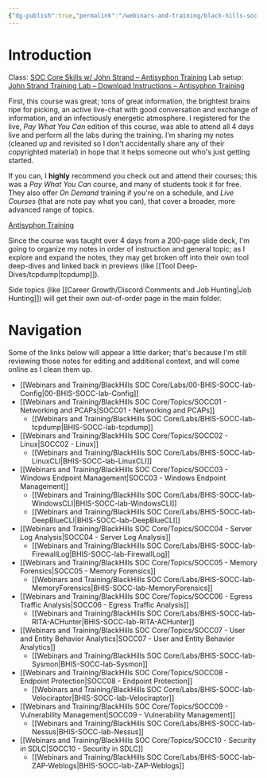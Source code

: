 ```yaml
---
{"dg-publish":true,"permalink":"/webinars-and-training/black-hills-soc-core/bhis-socc-notes-overview/"}
---
```


# Introduction

Class: [SOC Core Skills w/ John Strand – Antisyphon Training](https://www.antisyphontraining.com/on-demand-courses/soc-core-skills-w-john-strand/)
Lab setup: [John Strand Training Lab – Download Instructions – Antisyphon Training](https://www.antisyphontraining.com/john-strand-training-lab-download-instructions/)

First, this course was great; tons of great information, the brightest brains ripe for picking, an active live-chat with good conversation and exchange of information, and an infectiously energetic atmosphere. I registered for the live, *Pay What You Can* edition of this course, was able to attend all 4 days live and perform all the labs during the training. I'm sharing my notes (cleaned up and revisited so I don't accidentally share any of their copyrighted material) in hope that it helps someone out who's just getting started. 

If you can, I **highly** recommend you check out and attend their courses; this was a *Pay What You Can* course, and many of students took it for free. They also offer *On Demand* training if you're on a schedule, and *Live Courses* (that are note pay what you can), that cover a broader, more advanced range of topics.

[Antisyphon Training](https://www.antisyphontraining.com/)

Since the course was taught over 4 days from a 200-page slide deck, I'm going to organize my notes in order of instruction and general topic; as I explore and expand the notes, they may get broken off into their own tool deep-dives and linked back in previews (like [[Tool Deep-Dives/tcpdump\|tcpdump]]).

Side topics (like [[Career Growth/Discord Comments and Job Hunting\|Job Hunting]]) will get their own out-of-order page in the main folder.

# Navigation
Some of the links below will appear a little darker; that's because I'm still reviewing those notes for editing and additional context, and will come online as I clean them up.

- [[Webinars and Training/BlackHills SOC Core/Labs/00-BHIS-SOCC-lab-Config\|00-BHIS-SOCC-lab-Config]]
- [[Webinars and Training/BlackHills SOC Core/Topics/SOCC01 - Networking and PCAPs\|SOCC01 - Networking and PCAPs]]
	- [[Webinars and Training/BlackHills SOC Core/Labs/BHIS-SOCC-lab-tcpdump\|BHIS-SOCC-lab-tcpdump]]
- [[Webinars and Training/BlackHills SOC Core/Topics/SOCC02 - Linux\|SOCC02 - Linux]]
	- [[Webinars and Training/BlackHills SOC Core/Labs/BHIS-SOCC-lab-LinuxCLI\|BHIS-SOCC-lab-LinuxCLI]]
- [[Webinars and Training/BlackHills SOC Core/Topics/SOCC03 - Windows Endpoint Management\|SOCC03 - Windows Endpoint Management]]
	- [[Webinars and Training/BlackHills SOC Core/Labs/BHIS-SOCC-lab-WindowsCLI\|BHIS-SOCC-lab-WindowsCLI]]
	- [[Webinars and Training/BlackHills SOC Core/Labs/BHIS-SOCC-lab-DeepBlueCLI\|BHIS-SOCC-lab-DeepBlueCLI]]
- [[Webinars and Training/BlackHills SOC Core/Topics/SOCC04 - Server Log Analysis\|SOCC04 - Server Log Analysis]]
	- [[Webinars and Training/BlackHills SOC Core/Labs/BHIS-SOCC-lab-FirewallLog\|BHIS-SOCC-lab-FirewallLog]]
- [[Webinars and Training/BlackHills SOC Core/Topics/SOCC05 - Memory Forensics\|SOCC05 - Memory Forensics]]
	- [[Webinars and Training/BlackHills SOC Core/Labs/BHIS-SOCC-lab-MemoryForensics\|BHIS-SOCC-lab-MemoryForensics]]
- [[Webinars and Training/BlackHills SOC Core/Topics/SOCC06 - Egress Traffic Analysis\|SOCC06 - Egress Traffic Analysis]]
	- [[Webinars and Training/BlackHills SOC Core/Labs/BHIS-SOCC-lab-RITA-ACHunter\|BHIS-SOCC-lab-RITA-ACHunter]]
- [[Webinars and Training/BlackHills SOC Core/Topics/SOCC07 - User and Entity Behavior Analytics\|SOCC07 - User and Entity Behavior Analytics]]
	- [[Webinars and Training/BlackHills SOC Core/Labs/BHIS-SOCC-lab-Sysmon\|BHIS-SOCC-lab-Sysmon]]
- [[Webinars and Training/BlackHills SOC Core/Topics/SOCC08 - Endpoint Protection\|SOCC08 - Endpoint Protection]]
	- [[Webinars and Training/BlackHills SOC Core/Labs/BHIS-SOCC-lab-Velociraptor\|BHIS-SOCC-lab-Velociraptor]]
- [[Webinars and Training/BlackHills SOC Core/Topics/SOCC09 - Vulnerability Management\|SOCC09 - Vulnerability Management]]
	- [[Webinars and Training/BlackHills SOC Core/Labs/BHIS-SOCC-lab-Nessus\|BHIS-SOCC-lab-Nessus]]
- [[Webinars and Training/BlackHills SOC Core/Topics/SOCC10 - Security in SDLC\|SOCC10 - Security in SDLC]]
	- [[Webinars and Training/BlackHills SOC Core/Labs/BHIS-SOCC-lab-ZAP-Weblogs\|BHIS-SOCC-lab-ZAP-Weblogs]]


